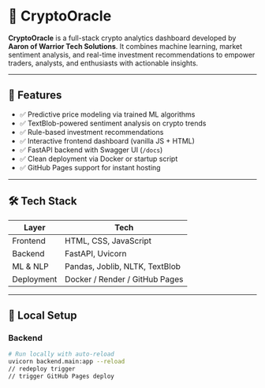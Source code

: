 # 🔮 CryptoOracle

**CryptoOracle** is a full-stack crypto analytics dashboard developed by **Aaron of Warrior Tech Solutions**. It combines machine learning, market sentiment analysis, and real-time investment recommendations to empower traders, analysts, and enthusiasts with actionable insights.

---

## 🚀 Features

- ✅ Predictive price modeling via trained ML algorithms
- ✅ TextBlob-powered sentiment analysis on crypto trends
- ✅ Rule-based investment recommendations
- ✅ Interactive frontend dashboard (vanilla JS + HTML)
- ✅ FastAPI backend with Swagger UI (`/docs`)
- ✅ Clean deployment via Docker or startup script
- ✅ GitHub Pages support for instant hosting

---

## 🛠 Tech Stack

| Layer       | Tech                             |
|-------------|----------------------------------|
| Frontend    | HTML, CSS, JavaScript            |
| Backend     | FastAPI, Uvicorn                 |
| ML & NLP    | Pandas, Joblib, NLTK, TextBlob   |
| Deployment  | Docker / Render / GitHub Pages   |

---

## 🧪 Local Setup

### Backend

```bash
# Run locally with auto-reload
uvicorn backend.main:app --reload
// redeploy trigger
// trigger GitHub Pages deploy
